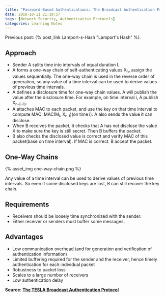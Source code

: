 ```yaml
---
title: "Password-Based Authentications: The Broadcast Authentication Protocol"
date: 2018-10-11 21:19:57
tags: [Network Security, Authentication Protocols]
categories: Learning Notes
---
```


Previous post: {% post_link Lamport-s-Hash "Lamport's Hash" %}.

## Approach

- Sender A splits time into intervals of equal duration I.
- A forms a one-way chain of self-authenticating values X<sub>n</sub>, assign the values sequentially. The one-way chain is used in the reverse order of generation, so any value of a time interval can be used to derive values of previous time intervals.
- A defines a disclosure time for one-way chain values. A will publish the value after the disclosure time. For example, on time interval i, A publish X<sub>n-(i-1)</sub>.
- A attaches MAC to each packet, and use the key on that time interval to compute MAC: MAC(M<sub>i</sub>, X<sub>n-i</sub>)(on time i). A also sends the value it can disclose.
- When B receives the packet, it checks that A has not disclose the value X to  make sure the key is still secret. Then B buffers the packet.
- B also checks the disclosed value is correct and verify MAC of this packet(base on time interval). If MAC is correct. B accept the packet.


## One-Way Chains

{% asset_img one-way-chain.png %}

Any value of a time interval can be used to derive values of previous time intervals.
So even if some disclosed keys are lost, B can still recover the key chain. 


## Requirements

- Receivers should be loosely time synchronized with the sender.
- Either receiver or senders must buffer some messages.

## Advantages

- Low communication overhead (and for generation and verification of authentication information)
- Limited buffering required for the sender and the receiver, hence timely authentication for each individual packet
- Robustness to packet loss
- Scales to a large number of receivers
- Low authentication delay

**Source: [The TESLA Broadcast Authentication Protocol](https://users.ece.cmu.edu/~adrian/projects/tesla-cryptobytes/paper/)**